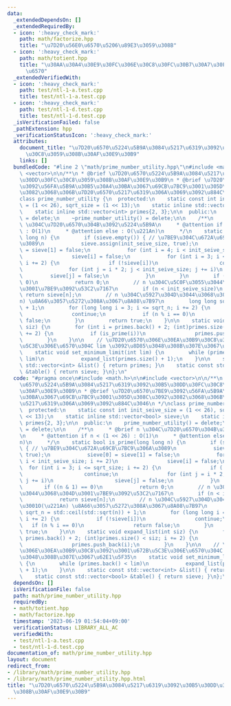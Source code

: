 ```yaml
---
data:
  _extendedDependsOn: []
  _extendedRequiredBy:
  - icon: ':heavy_check_mark:'
    path: math/factorize.hpp
    title: "\u7D20\u56E0\u6570\u5206\u89E3\u3059\u308B"
  - icon: ':heavy_check_mark:'
    path: math/totient.hpp
    title: "\u30AA\u30A4\u30E9\u30FC\u306E\u30C8\u30FC\u30B7\u30A7\u30F3\u30C8\u95A2\
      \u6570"
  _extendedVerifiedWith:
  - icon: ':heavy_check_mark:'
    path: test/ntl-1-a.test.cpp
    title: test/ntl-1-a.test.cpp
  - icon: ':heavy_check_mark:'
    path: test/ntl-1-d.test.cpp
    title: test/ntl-1-d.test.cpp
  _isVerificationFailed: false
  _pathExtension: hpp
  _verificationStatusIcon: ':heavy_check_mark:'
  attributes:
    document_title: "\u7D20\u6570\u5224\u5B9A\u3084\u5217\u6319\u3092\u30B5\u30DD\u30FC\
      \u30C8\u3059\u308B\u30AF\u30E9\u30B9"
    links: []
  bundledCode: "#line 2 \"math/prime_number_utility.hpp\"\n#include <math.h>\n\n#include\
    \ <vector>\n\n/**\n * @brief \u7D20\u6570\u5224\u5B9A\u3084\u5217\u6319\u3092\u30B5\
    \u30DD\u30FC\u30C8\u3059\u308B\u30AF\u30E9\u30B9\n * @brief \u7D20\u6570\u7BE9\
    \u3092\u56FA\u5B9A\u30B5\u30A4\u30BA\u3067\u69CB\u7BC9\u3001\u305D\u308C\u3092\
    \u3082\u3068\u306B\u7D20\u6570\u5217\u6319\u306A\u3069\u3092\u884C\u3046\n */\n\
    class prime_number_utility {\n  protected:\n    static const int init_seive_size\
    \ = (1 << 26), sqrt_size = (1 << 13);\n    static inline std::vector<bool> sieve;\n\
    \    static inline std::vector<int> primes{2, 3};\n\n  public:\n    prime_number_utility()\
    \ = delete;\n    ~prime_number_utility() = delete;\n\n    /**\n     * @brief n\
    \ \u304C\u7D20\u6570\u304B\u3092\u5224\u5B9A\n     * @attention if n < (1 << 26)\
    \ : O(1)\n     * @attention else : O(\u221An)\n     */\n    static bool is_prime(long\
    \ long n) {\n        if (sieve.empty()) { // \u7BE9\u304C\u672A\u69CB\u7BC9\u306A\
    \u3089\n            sieve.assign(init_seive_size, true);\n            sieve[0]\
    \ = sieve[1] = false;\n            for (int i = 4; i < init_seive_size; i += 2)\n\
    \                sieve[i] = false;\n            for (int i = 3; i <= sqrt_size;\
    \ i += 2) {\n                if (!sieve[i])\n                    continue;\n \
    \               for (int j = i * 2; j < init_seive_size; j += i)\n           \
    \         sieve[j] = false;\n            }\n        }\n        if ((n & 1) ==\
    \ 0)\n            return 0;\n        // n \u304C\u5C0F\u3055\u3044\u3068\u304D\
    \u3001\u7BE9\u3092\u53C2\u7167\n        if (n < init_seive_size)\n           \
    \ return sieve[n];\n        // n \u304C\u5927\u304D\u3044\u3068\u304D\u3001O(\u221A\
    n) \u8A66\u3057\u5272\u308A\u3067\u8A08\u7B97\n        long long sqrt_n = std::ceil(std::sqrt(n))\
    \ + 1;\n        for (long long i = 3; i <= sqrt_n; i += 2) {\n            if (!sieve[i])\n\
    \                continue;\n            if (n % i == 0)\n                return\
    \ false;\n        }\n        return true;\n    }\n\n    static void expand_list(int\
    \ siz) {\n        for (int i = primes.back() + 2; (int)primes.size() < siz; i\
    \ += 2) {\n            if (is_prime(i))\n                primes.push_back(i);\n\
    \        }\n    }\n\n    // \u7D20\u6570\u306E\u30EA\u30B9\u30C8\u3092\u3001\u672B\
    \u5C3E\u306E\u6570\u304C lim \u3092\u8D85\u3048\u308B\u307E\u3067\u62E1\u5F35\n\
    \    static void set_minimum_limit(int lim) {\n        while (primes.back() <\
    \ lim)\n            expand_list(primes.size() + 1);\n    }\n\n    static const\
    \ std::vector<int> &list() { return primes; }\n    static const std::vector<bool>\
    \ &table() { return sieve; }\n};\n"
  code: "#pragma once\n#include <math.h>\n\n#include <vector>\n\n/**\n * @brief \u7D20\
    \u6570\u5224\u5B9A\u3084\u5217\u6319\u3092\u30B5\u30DD\u30FC\u30C8\u3059\u308B\
    \u30AF\u30E9\u30B9\n * @brief \u7D20\u6570\u7BE9\u3092\u56FA\u5B9A\u30B5\u30A4\
    \u30BA\u3067\u69CB\u7BC9\u3001\u305D\u308C\u3092\u3082\u3068\u306B\u7D20\u6570\
    \u5217\u6319\u306A\u3069\u3092\u884C\u3046\n */\nclass prime_number_utility {\n\
    \  protected:\n    static const int init_seive_size = (1 << 26), sqrt_size = (1\
    \ << 13);\n    static inline std::vector<bool> sieve;\n    static inline std::vector<int>\
    \ primes{2, 3};\n\n  public:\n    prime_number_utility() = delete;\n    ~prime_number_utility()\
    \ = delete;\n\n    /**\n     * @brief n \u304C\u7D20\u6570\u304B\u3092\u5224\u5B9A\
    \n     * @attention if n < (1 << 26) : O(1)\n     * @attention else : O(\u221A\
    n)\n     */\n    static bool is_prime(long long n) {\n        if (sieve.empty())\
    \ { // \u7BE9\u304C\u672A\u69CB\u7BC9\u306A\u3089\n            sieve.assign(init_seive_size,\
    \ true);\n            sieve[0] = sieve[1] = false;\n            for (int i = 4;\
    \ i < init_seive_size; i += 2)\n                sieve[i] = false;\n          \
    \  for (int i = 3; i <= sqrt_size; i += 2) {\n                if (!sieve[i])\n\
    \                    continue;\n                for (int j = i * 2; j < init_seive_size;\
    \ j += i)\n                    sieve[j] = false;\n            }\n        }\n \
    \       if ((n & 1) == 0)\n            return 0;\n        // n \u304C\u5C0F\u3055\
    \u3044\u3068\u304D\u3001\u7BE9\u3092\u53C2\u7167\n        if (n < init_seive_size)\n\
    \            return sieve[n];\n        // n \u304C\u5927\u304D\u3044\u3068\u304D\
    \u3001O(\u221An) \u8A66\u3057\u5272\u308A\u3067\u8A08\u7B97\n        long long\
    \ sqrt_n = std::ceil(std::sqrt(n)) + 1;\n        for (long long i = 3; i <= sqrt_n;\
    \ i += 2) {\n            if (!sieve[i])\n                continue;\n         \
    \   if (n % i == 0)\n                return false;\n        }\n        return\
    \ true;\n    }\n\n    static void expand_list(int siz) {\n        for (int i =\
    \ primes.back() + 2; (int)primes.size() < siz; i += 2) {\n            if (is_prime(i))\n\
    \                primes.push_back(i);\n        }\n    }\n\n    // \u7D20\u6570\
    \u306E\u30EA\u30B9\u30C8\u3092\u3001\u672B\u5C3E\u306E\u6570\u304C lim \u3092\u8D85\
    \u3048\u308B\u307E\u3067\u62E1\u5F35\n    static void set_minimum_limit(int lim)\
    \ {\n        while (primes.back() < lim)\n            expand_list(primes.size()\
    \ + 1);\n    }\n\n    static const std::vector<int> &list() { return primes; }\n\
    \    static const std::vector<bool> &table() { return sieve; }\n};\n"
  dependsOn: []
  isVerificationFile: false
  path: math/prime_number_utility.hpp
  requiredBy:
  - math/totient.hpp
  - math/factorize.hpp
  timestamp: '2023-06-19 01:54:04+09:00'
  verificationStatus: LIBRARY_ALL_AC
  verifiedWith:
  - test/ntl-1-a.test.cpp
  - test/ntl-1-d.test.cpp
documentation_of: math/prime_number_utility.hpp
layout: document
redirect_from:
- /library/math/prime_number_utility.hpp
- /library/math/prime_number_utility.hpp.html
title: "\u7D20\u6570\u5224\u5B9A\u3084\u5217\u6319\u3092\u30B5\u30DD\u30FC\u30C8\u3059\
  \u308B\u30AF\u30E9\u30B9"
---
```

